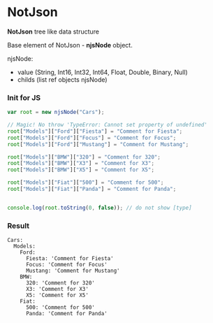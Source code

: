 # NotJson
**NotJson** tree like data structure 

Base element of NotJson - **njsNode** object.

njsNode:
 - value (String, Int16, Int32, Int64, Float, Double, Binary, Null)
 - childs (list ref objects njsNode)


### Init for JS
```javascript
var root = new njsNode("Cars");

// Magic! No throw 'TypeError: Cannot set property of undefined'
root["Models"]["Ford"]["Fiesta"] = "Comment for Fiesta";  
root["Models"]["Ford"]["Focus"] = "Comment for Focus";
root["Models"]["Ford"]["Mustang"] = "Comment for Mustang";

root["Models"]["BMW"]["320"] = "Comment for 320"; 
root["Models"]["BMW"]["X3"] = "Comment for X3";
root["Models"]["BMW"]["X5"] = "Comment for X5";

root["Models"]["Fiat"]["500"] = "Comment for 500"; 
root["Models"]["Fiat"]["Panda"] = "Comment for Panda";


console.log(root.toString(0, false)); // do not show [type] 
```
### Result
```text
Cars: 
  Models: 
    Ford: 
      Fiesta: 'Comment for Fiesta'
      Focus: 'Comment for Focus'
      Mustang: 'Comment for Mustang'
    BMW: 
      320: 'Comment for 320'
      X3: 'Comment for X3'
      X5: 'Comment for X5'
    Fiat: 
      500: 'Comment for 500'
      Panda: 'Comment for Panda'
```





 

